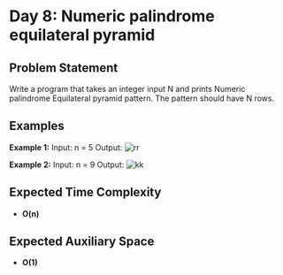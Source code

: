 # Day 8: Numeric palindrome equilateral pyramid

## Problem Statement

Write a program that takes an integer input N and prints Numeric palindrome Equilateral pyramid pattern. The pattern should have N rows.

## Examples

**Example 1:**
Input: n = 5
Output:
![rr](https://github.com/user-attachments/assets/f1d06bba-f02f-4b45-b1dd-edf1e29cb886)

**Example 2:**
Input: n = 9
Output:
![kk](https://github.com/user-attachments/assets/d5eb3f3f-047d-4d17-b5d4-69b9c0f228b8)

## Expected Time Complexity

- **O(n)**

## Expected Auxiliary Space

- **O(1)**
